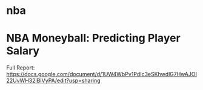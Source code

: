 # nba
<h1>NBA Moneyball: Predicting Player Salary</h1>

Full Report: https://docs.google.com/document/d/1UW4WbPv1PdIc3eSKhwdlG7HwAJOI22UvWH32lBIVyPA/edit?usp=sharing
